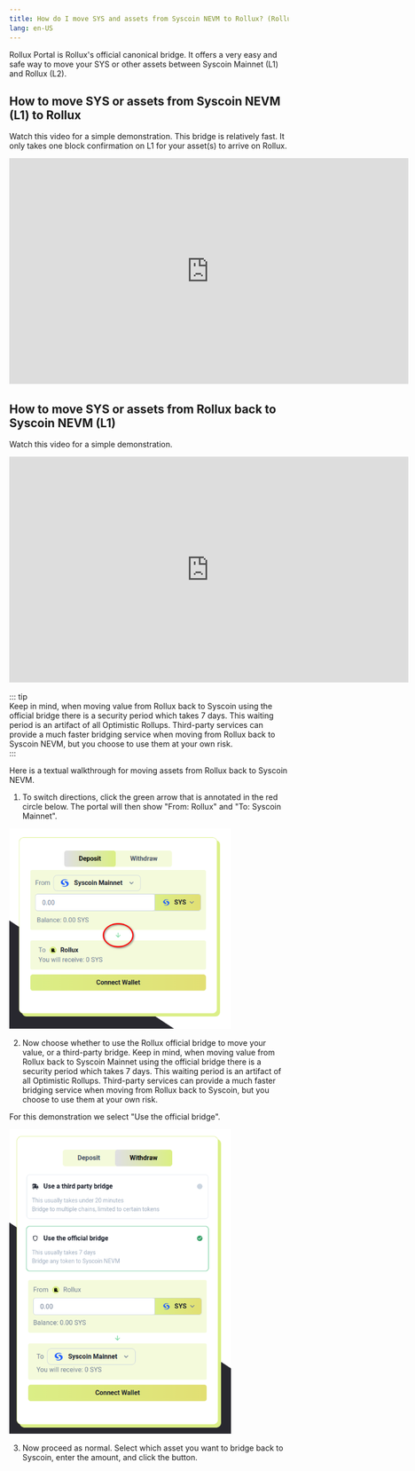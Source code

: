 ```yaml
---
title: How do I move SYS and assets from Syscoin NEVM to Rollux? (Rollux Portal)
lang: en-US
---
```


Rollux Portal is Rollux's official canonical bridge. It offers a very easy and safe way to move your SYS or other assets between Syscoin Mainnet (L1) and Rollux (L2).

## How to move SYS or assets from Syscoin NEVM (L1) to Rollux

Watch this video for a simple demonstration. This bridge is relatively fast. It only takes one block confirmation on L1 for your asset(s) to arrive on Rollux.  

<iframe width="720" height="407" src="https://www.youtube.com/embed/F6hWvG2OXVo" title="How to use Rollux Portal (L1 to L2)" frameborder="0" allow="accelerometer; autoplay; clipboard-write; encrypted-media; gyroscope; picture-in-picture; web-share" allowfullscreen></iframe>

## How to move SYS or assets from Rollux back to Syscoin NEVM (L1)

Watch this video for a simple demonstration.

<iframe width="720" height="407" src="https://www.youtube.com/embed/39b94OBvsJ0" title="How to use Rollux Portal (L2 to L1)" frameborder="0" allow="accelerometer; autoplay; clipboard-write; encrypted-media; gyroscope; picture-in-picture; web-share" allowfullscreen></iframe>

::: tip  
Keep in mind, when moving value from Rollux back to Syscoin using the official bridge there is a security period which takes 7 days. This waiting period is an artifact of all Optimistic Rollups. Third-party services can provide a much faster bridging service when moving from Rollux back to Syscoin NEVM, but you choose to use them at your own risk.  
:::  

Here is a textual walkthrough for moving assets from Rollux back to Syscoin NEVM.

1. To switch directions, click the green arrow that is annotated in the red circle below.  The portal will then show "From: Rollux" and "To: Syscoin Mainnet".

<div>
<img width="400" src="../../assets/docs/help/Switch_RolluxToNEVM.png">
</div>

2. Now choose whether to use the Rollux official bridge to move your value, or a third-party bridge. Keep in mind, when moving value from Rollux back to Syscoin Mainnet using the official bridge there is a security period which takes 7 days. This waiting period is an artifact of all Optimistic Rollups. Third-party services can provide a much faster bridging service when moving from Rollux back to Syscoin, but you choose to use them at your own risk.

For this demonstration we select "Use the official bridge".

<div>
<img width="400" src="../../assets/docs/help/ChooseBridgeType.png">
</div>

3. Now proceed as normal.  Select which asset you want to bridge back to Syscoin, enter the amount, and click the button. 